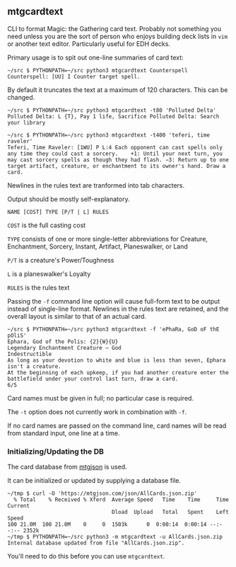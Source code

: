 ## mtgcardtext ##

CLI to format Magic: the Gathering card text.  Probably not something you need unless you are the sort of person who enjoys building deck lists in `vim` or another text editor.  Particularly useful for EDH decks.

Primary usage is to spit out one-line summaries of card text:

    ~/src $ PYTHONPATH=~/src python3 mtgcardtext Counterspell
    Counterspell: [UU] I Counter target spell.

By default it truncates the text at a maximum of 120 characters.  This can be changed.

    ~/src $ PYTHONPATH=~/src python3 mtgcardtext -t80 'Polluted Delta'
    Polluted Delta: L {T}, Pay 1 life, Sacrifice Polluted Delta: Search your library

    ~/src $ PYTHONPATH=~/src python3 mtgcardtext -t400 'teferi, time raveler'
    Teferi, Time Raveler: [1WU] P L:4 Each opponent can cast spells only any time they could cast a sorcery.	+1: Until your next turn, you may cast sorcery spells as though they had flash.	−3: Return up to one target artifact, creature, or enchantment to its owner's hand.	Draw a card.

Newlines in the rules text are tranformed into tab characters.

Output should be mostly self-explanatory.

    NAME [COST] TYPE [P/T | L] RULES

`COST` is the full casting cost

`TYPE` consists of one or more single-letter abbreviations for Creature, Enchantment, Sorcery, Instant, Artifact, Planeswalker, or Land

`P/T` is a creature's Power/Toughness

`L` is a planeswalker's Loyalty

`RULES` is the rules text

Passing the `-f` command line option will cause full-form text to be output instead of single-line format.  Newlines in the rules text are retained, and the overall layout is similar to that of an actual card.

    ~/src $ PYTHONPATH=~/src python3 mtgcardtext -f 'ePhaRa, GoD oF thE pOliS'
    Ephara, God of the Polis: {2}{W}{U}
    Legendary Enchantment Creature — God
    Indestructible
    As long as your devotion to white and blue is less than seven, Ephara isn't a creature.
    At the beginning of each upkeep, if you had another creature enter the battlefield under your control last turn, draw a card.
    6/5

Card names must be given in full; no particular case is required.

The `-t` option does not currently work in combination with `-f`.

If no card names are passed on the command line, card names will be read from standard input, one line at a time.

### Initializing/Updating the DB ###

The card database from [mtgjson](https://mtgjson.com/#our-mission) is used.

It can be initialized or updated by supplying a database file.

    ~/tmp $ curl -O 'https://mtgjson.com/json/AllCards.json.zip'
      % Total    % Received % Xferd  Average Speed   Time    Time     Time  Current
                                     Dload  Upload   Total   Spent    Left  Speed
    100 21.0M  100 21.0M    0     0  1503k      0  0:00:14  0:00:14 --:--:-- 2352k
    ~/tmp $ PYTHONPATH=~/src python3 -m mtgcardtext -u AllCards.json.zip
    Internal database updated from file "AllCards.json.zip".

You'll need to do this before you can use `mtgcardtext`.
